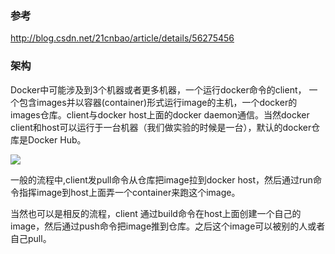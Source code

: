 ### 参考
http://blog.csdn.net/21cnbao/article/details/56275456

### 架构
Docker中可能涉及到3个机器或者更多机器，一个运行docker命令的client， 一个包含images并以容器(container)形式运行image的主机，一个docker的images仓库。client与docker host上面的docker daemon通信。当然docker client和host可以运行于一台机器（我们做实验的时候是一台），默认的docker仓库是Docker Hub。

![](http://img.blog.csdn.net/20170221093551818?watermark/2/text/aHR0cDovL2Jsb2cuY3Nkbi5uZXQvMjFjbmJhbw==/font/5a6L5L2T/fontsize/400/fill/I0JBQkFCMA==/dissolve/70/gravity/Center)

一般的流程中,client发pull命令从仓库把image拉到docker host，然后通过run命令指挥image到host上面弄一个container来跑这个image。

当然也可以是相反的流程，client 通过build命令在host上面创建一个自己的image，然后通过push命令把image推到仓库。之后这个image可以被别的人或者自己pull。
